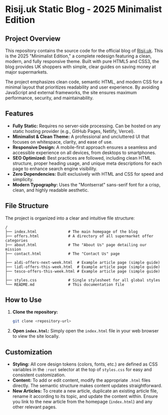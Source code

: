 # Risij.uk Static Blog - 2025 Minimalist Edition

## Project Overview

This repository contains the source code for the official blog of [Risij.uk](https://risij.uk). This is the 2025 "Minimalist Edition," a complete redesign featuring a clean, modern, and fully responsive theme. Built with pure HTML5 and CSS3, the blog provides UK shoppers with simple, clear guides on saving money at major supermarkets.

The project emphasizes clean code, semantic HTML, and modern CSS for a minimal layout that prioritizes readability and user experience. By avoiding JavaScript and external frameworks, the site ensures maximum performance, security, and maintainability.

## Features

-   **Fully Static:** Requires no server-side processing. Can be hosted on any static hosting provider (e.g., GitHub Pages, Netlify, Vercel).
-   **Minimalist & Clean Theme:** A professional and uncluttered UI that focuses on whitespace, clarity, and ease of use.
-   **Responsive Design:** A mobile-first approach ensures a seamless and accessible experience on all devices, from desktops to smartphones.
-   **SEO Optimized:** Best practices are followed, including clean HTML structure, proper heading usage, and unique meta descriptions for each page to enhance search engine visibility.
-   **Zero Dependencies:** Built exclusively with HTML and CSS for speed and simplicity.
-   **Modern Typography:** Uses the "Montserrat" sans-serif font for a crisp, clean, and highly readable aesthetic.

## File Structure

The project is organized into a clear and intuitive file structure:

```
/
├── index.html              # The main homepage of the blog
├── offers.html             # A directory of all supermarket offer categories
├── about.html              # The "About Us" page detailing our mission
├── contact.html            # The "Contact Us" page
│
├── aldi-offers-next-week.html  # Example article page (simple guide)
├── lidl-offers-this-week.html  # Example article page (simple guide)
├── tesco-offers-this-week.html # Example article page (simple guide)
│
├── styles.css              # Single stylesheet for all global styles
└── README.md               # This documentation file
```

## How to Use

1.  **Clone the repository:**
    ```bash
    git clone <repository-url>
    ```
2.  **Open `index.html`:**
    Simply open the `index.html` file in your web browser to view the site locally.

## Customization

-   **Styling:** All core design tokens (colors, fonts, etc.) are defined as CSS variables in the `:root` selector at the top of `styles.css` for easy and consistent customization.
-   **Content:** To add or edit content, modify the appropriate `.html` files directly. The semantic structure makes content updates straightforward.
-   **New Articles:** To create a new article, duplicate an existing article file, rename it according to its topic, and update the content within. Ensure you link to the new article from the homepage (`index.html`) and any other relevant pages.